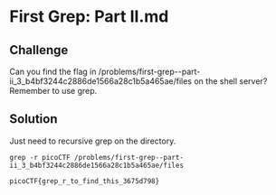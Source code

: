 # First Grep: Part II.md

## Challenge
Can you find the flag in /problems/first-grep--part-ii_3_b4bf3244c2886de1566a28c1b5a465ae/files on the shell server? Remember to use grep.

## Solution
Just need to recursive grep on the directory.

```
grep -r picoCTF /problems/first-grep--part-ii_3_b4bf3244c2886de1566a28c1b5a465ae/files
```

`picoCTF{grep_r_to_find_this_3675d798}`